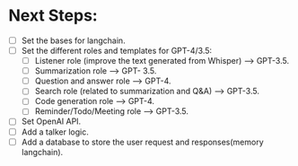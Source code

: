 # Next Steps:

- [ ] Set the bases for langchain.
- [ ] Set the different roles and templates for GPT-4/3.5:
  - [ ] Listener role (improve the text generated from Whisper) --> GPT-3.5.
  - [ ] Summarization role --> GPT- 3.5.
  - [ ] Question and answer role --> GPT-4.
  - [ ] Search role (related to summarization and Q&A) --> GPT-3.5.
  - [ ] Code generation role --> GPT-4.
  - [ ] Reminder/Todo/Meeting role --> GPT-3.5.
- [ ] Set OpenAI API.
- [ ] Add a talker logic.
- [ ] Add a database to store the user request and responses(memory langchain).
